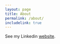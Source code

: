 ```yaml
---
layout: page
title: About
permalink: /about/
includelink: true
---
```


See my Linkedin [website](https://www.linkedin.com/in/lamarhlyons/).
